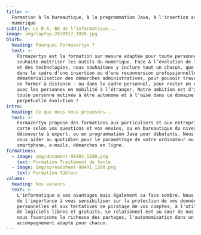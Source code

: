 ```yaml
---
title: >-
  Formation à la bureautique, à la programmation Java, à l'insertion au
  numérique
subtitle: Le B.A. BA de l'informatique...
image: img/laptop-2838917_1920.jpg
blurb:
  heading: Pourquoi Formazertyx ?
  text: >-
    Formazertyx est la formation sur mesure adaptée pour toute personne qui
    souhaite maîtriser les outils du numérique. Face à l’évolution de la société
    et des technologies, nous souhaitons y inclure tout un chacun, que ce soit
    dans le cadre d'une insertion ou d'une reconversion professionnelle, pour la
    dématérialisation des démarches administratives, pour pouvoir travailler ou
    se former à distance - ou dans le cadre personnel, pour rester en contact
    avec les personnes en mobilité à l’étranger. Notre ambition est d'aider
    toute personne motivée à être autonome et à l'aise dans ce domaine en
    perpétuelle évolution !
intro:
  heading: Ce que nous vous proposons...
  text: >-
    Formazertyx propose des formations aux particuliers et aux entreprises. A la
    carte selon vos questions et vos envies, ou en bureautique du niveau
    découverte à expert, ou en programmation Java pour débutants. Nous voulons
    vous aider au quotidien pour le paramétrage de votre ordinateur ou de votre
    smartphone, e-mails, démarches en ligne.
formations:
  - image: img/document-98484_1280.png
    text: Formation Traitement de texte
  - image: img/spreadsheet-98491_1280.png
    text: Formation Tableur
values:
  heading: Nos valeurs
  text: >-
    L'informatique a ses avantages mais également sa face sombre. Nous accordons
    de l'importance à vous sensibiliser sur la protection de vos données
    personnelles et aux tentatives de piratage de vos comptes, à l'utilisation
    de logiciels libres et gratuits. Le relationnel est au cœur de nos services,
    nous favorisons la richesse des partages, l'autonomisation dans un
    accompagnement adapté pour chacun.
---
```

